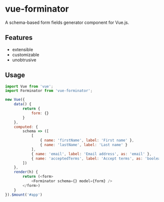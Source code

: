 # vue-forminator

A schema-based form fields generator component for Vue.js.

## Features

- extensible
- customizable
- unobtrusive

## Usage

```javascript
import Vue from 'vue';
import Forminator from 'vue-forminator';

new Vue({
    data() {
        return {
            form: {}
        }
    },
    computed: {
        schema => ([
            [
                { name: 'firstName', label: 'First name' },
                { name: 'lastName', label: 'Last name' }
            ],
            { name: 'email', label: 'Email address', as: 'email' },
            { name: 'acceptedTerms', label: 'Accept terms', as: 'boolean' },
        ])
    },
    render(h) {
        return (<form>
            <Forminator schema={} model={form} />
        </form>)
    }
}).$mount('#app')
```
